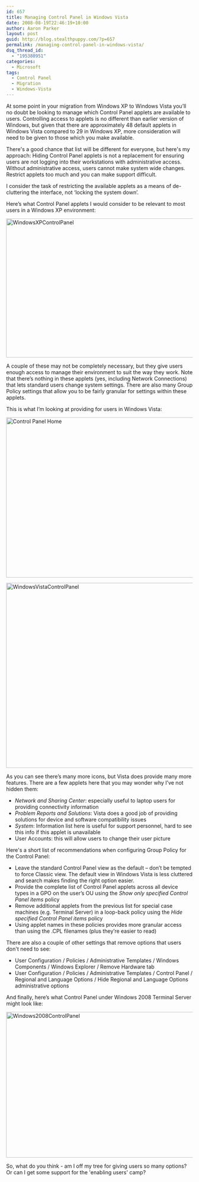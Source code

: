 ```yaml
---
id: 657
title: Managing Control Panel in Windows Vista
date: 2008-08-19T22:46:19+10:00
author: Aaron Parker
layout: post
guid: http://blog.stealthpuppy.com/?p=657
permalink: /managing-control-panel-in-windows-vista/
dsq_thread_id:
  - "195380951"
categories:
  - Microsoft
tags:
  - Control Panel
  - Migration
  - Windows-Vista
---
```

At some point in your migration from Windows XP to Windows Vista you’ll no doubt be looking to manage which Control Panel applets are available to users. Controlling access to applets is no different than earlier version of Windows, but given that there are approximately 48 default applets in Windows Vista compared to 29 in Windows XP, more consideration will need to be given to those which you make available.

There's a good chance that list will be different for everyone, but here's my approach: Hiding Control Panel applets is not a replacement for ensuring users are not logging into their workstations with administrative access. Without administrative access, users cannot make system wide changes. Restrict applets too much and you can make support difficult.

I consider the task of restricting the available applets as a means of de-cluttering the interface, not ‘locking the system down’.

Here’s what Control Panel applets I would consider to be relevant to most users in a Windows XP environment:

[<img title="WindowsXPControlPanel" src="https://stealthpuppy.com/media/2008/08/windowsxpcontrolpanel-thumb.png" border="0" alt="WindowsXPControlPanel" width="538" height="374" />]({{site.baseurl}}/media/2008/08/windowsxpcontrolpanel.png)

A couple of these may not be completely necessary, but they give users enough access to manage their environment to suit the way they work. Note that there’s nothing in these applets (yes, including Network Connections) that lets standard users change system settings. There are also many Group Policy settings that allow you to be fairly granular for settings within these applets.

This is what I’m looking at providing for users in Windows Vista:

[<img title="Control Panel Home" src="https://stealthpuppy.com/media/2008/08/controlpanelhome-thumb.png" border="0" alt="Control Panel Home" width="590" height="431" />]({{site.baseurl}}/media/2008/08/controlpanelhome.png)

[<img title="WindowsVistaControlPanel" src="https://stealthpuppy.com/media/2008/08/windowsvistacontrolpanel-thumb.png" border="0" alt="WindowsVistaControlPanel" width="576" height="498" />]({{site.baseurl}}/media/2008/08/windowsvistacontrolpanel.png)

As you can see there’s many more icons, but Vista does provide many more features. There are a few applets here that you may wonder why I’ve not hidden them:

  * _Network and Sharing Center_: especially useful to laptop users for providing connectivity information
  * _Problem Reports and Solutions_: Vista does a good job of providing solutions for device and software compatibility issues
  * _System_: Information list here is useful for support personnel, hard to see this info if this applet is unavailable
  * User Accounts: this will allow users to change their user picture

Here's a short list of recommendations when configuring Group Policy for the Control Panel:

  * Leave the standard Control Panel view as the default – don’t be tempted to force Classic view. The default view in Windows Vista is less cluttered and search makes finding the right option easier.
  * Provide the complete list of Control Panel applets across all device types in a GPO on the user’s OU using the _Show only specified Control Panel items_ policy
  * Remove additional applets from the previous list for special case machines (e.g. Terminal Server) in a loop-back policy using the _Hide specified Control Panel items_ policy
  * Using applet names in these policies provides more granular access than using the .CPL filenames (plus they’re easier to read)

There are also a couple of other settings that remove options that users don't need to see:

  * User Configuration / Policies / Administrative Templates / Windows Components / Windows Explorer / Remove Hardware tab
  * User Configuration / Policies / Administrative Templates / Control Panel / Regional and Language Options / Hide Regional and Language Options administrative options

And finally, here’s what Control Panel under Windows 2008 Terminal Server might look like:

[<img title="Windows2008ControlPanel" src="https://stealthpuppy.com/media/2008/08/windows2008controlpanel-thumb.png" border="0" alt="Windows2008ControlPanel" width="546" height="392" />]({{site.baseurl}}/media/2008/08/windows2008controlpanel.png)

So, what do you think - am I off my tree for giving users so many options? Or can I get some support for the 'enabling users' camp?